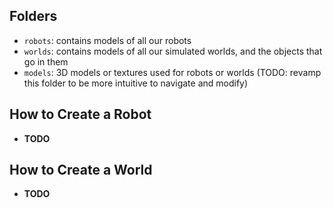 ## Folders
- `robots`: contains models of all our robots
- `worlds`: contains models of all our simulated worlds, and the objects that go in them
- `models`: 3D models or textures used for robots or worlds (TODO: revamp this folder to be more intuitive to navigate and modify)

## How to Create a Robot
- **TODO**

## How to Create a World
- **TODO**

